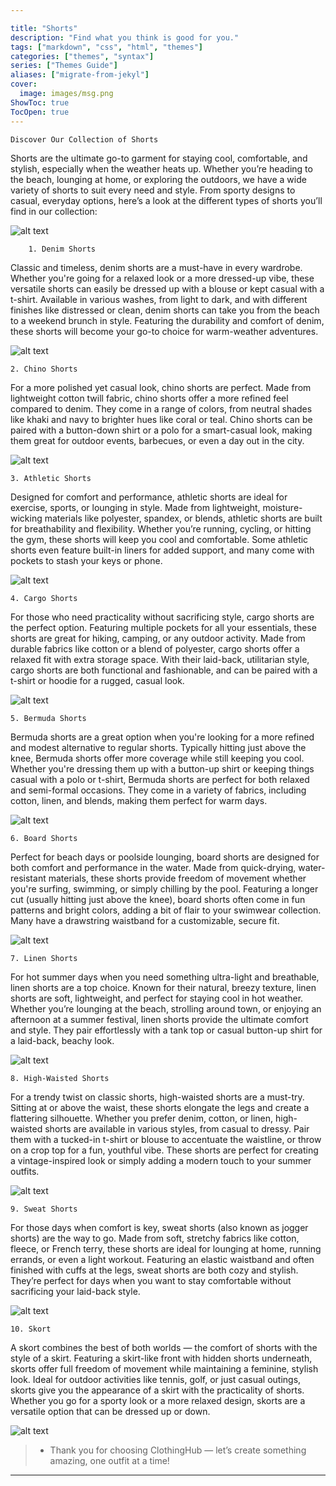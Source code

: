 ```yaml
---

title: "Shorts"
description: "Find what you think is good for you."
tags: ["markdown", "css", "html", "themes"]
categories: ["themes", "syntax"]
series: ["Themes Guide"]
aliases: ["migrate-from-jekyl"]
cover:
  image: images/msg.png 
ShowToc: true
TocOpen: true
---
```


    Discover Our Collection of Shorts

Shorts are the ultimate go-to garment for staying cool, comfortable, and stylish, especially when the weather heats up. Whether you’re heading to the beach, lounging at home, or exploring the outdoors, we have a wide variety of shorts to suit every need and style. From sporty designs to casual, everyday options, here’s a look at the different types of shorts you’ll find in our collection:

![alt text](/colle.jpg)

        1. Denim Shorts

Classic and timeless, denim shorts are a must-have in every wardrobe. Whether you're going for a relaxed look or a more dressed-up vibe, these versatile shorts can easily be dressed up with a blouse or kept casual with a t-shirt. Available in various washes, from light to dark, and with different finishes like distressed or clean, denim shorts can take you from the beach to a weekend brunch in style. Featuring the durability and comfort of denim, these shorts will become your go-to choice for warm-weather adventures.

![alt text](/den.jpg)

    2. Chino Shorts

For a more polished yet casual look, chino shorts are perfect. Made from lightweight cotton twill fabric, chino shorts offer a more refined feel compared to denim. They come in a range of colors, from neutral shades like khaki and navy to brighter hues like coral or teal. Chino shorts can be paired with a button-down shirt or a polo for a smart-casual look, making them great for outdoor events, barbecues, or even a day out in the city.

![alt text](/chin.jpg)

    3. Athletic Shorts

Designed for comfort and performance, athletic shorts are ideal for exercise, sports, or lounging in style. Made from lightweight, moisture-wicking materials like polyester, spandex, or blends, athletic shorts are built for breathability and flexibility. Whether you’re running, cycling, or hitting the gym, these shorts will keep you cool and comfortable. Some athletic shorts even feature built-in liners for added support, and many come with pockets to stash your keys or phone.

![alt text](/at.jpg)

    4. Cargo Shorts

For those who need practicality without sacrificing style, cargo shorts are the perfect option. Featuring multiple pockets for all your essentials, these shorts are great for hiking, camping, or any outdoor activity. Made from durable fabrics like cotton or a blend of polyester, cargo shorts offer a relaxed fit with extra storage space. With their laid-back, utilitarian style, cargo shorts are both functional and fashionable, and can be paired with a t-shirt or hoodie for a rugged, casual look.

![alt text](/car.jpg)

    5. Bermuda Shorts

Bermuda shorts are a great option when you're looking for a more refined and modest alternative to regular shorts. Typically hitting just above the knee, Bermuda shorts offer more coverage while still keeping you cool. Whether you're dressing them up with a button-up shirt or keeping things casual with a polo or t-shirt, Bermuda shorts are perfect for both relaxed and semi-formal occasions. They come in a variety of fabrics, including cotton, linen, and blends, making them perfect for warm days.

![alt text](/ber.jpg)

    6. Board Shorts

Perfect for beach days or poolside lounging, board shorts are designed for both comfort and performance in the water. Made from quick-drying, water-resistant materials, these shorts provide freedom of movement whether you're surfing, swimming, or simply chilling by the pool. Featuring a longer cut (usually hitting just above the knee), board shorts often come in fun patterns and bright colors, adding a bit of flair to your swimwear collection. Many have a drawstring waistband for a customizable, secure fit.

![alt text](/bor.jpg)

    7. Linen Shorts

For hot summer days when you need something ultra-light and breathable, linen shorts are a top choice. Known for their natural, breezy texture, linen shorts are soft, lightweight, and perfect for staying cool in hot weather. Whether you’re lounging at the beach, strolling around town, or enjoying an afternoon at a summer festival, linen shorts provide the ultimate comfort and style. They pair effortlessly with a tank top or casual button-up shirt for a laid-back, beachy look.

![alt text](/lin.jpg)

    8. High-Waisted Shorts

For a trendy twist on classic shorts, high-waisted shorts are a must-try. Sitting at or above the waist, these shorts elongate the legs and create a flattering silhouette. Whether you prefer denim, cotton, or linen, high-waisted shorts are available in various styles, from casual to dressy. Pair them with a tucked-in t-shirt or blouse to accentuate the waistline, or throw on a crop top for a fun, youthful vibe. These shorts are perfect for creating a vintage-inspired look or simply adding a modern touch to your summer outfits.

![alt text](/high.jpg)

    9. Sweat Shorts

For those days when comfort is key, sweat shorts (also known as jogger shorts) are the way to go. Made from soft, stretchy fabrics like cotton, fleece, or French terry, these shorts are ideal for lounging at home, running errands, or even a light workout. Featuring an elastic waistband and often finished with cuffs at the legs, sweat shorts are both cozy and stylish. They’re perfect for days when you want to stay comfortable without sacrificing your laid-back style.

![alt text](/swe.jpg)

    10. Skort

A skort combines the best of both worlds — the comfort of shorts with the style of a skirt. Featuring a skirt-like front with hidden shorts underneath, skorts offer full freedom of movement while maintaining a feminine, stylish look. Ideal for outdoor activities like tennis, golf, or just casual outings, skorts give you the appearance of a skirt with the practicality of shorts. Whether you go for a sporty look or a more relaxed design, skorts are a versatile option that can be dressed up or down.

![alt text](/sko.jpg)


> - Thank you for choosing ClothingHub — let’s create something amazing, one outfit at a time!

---

